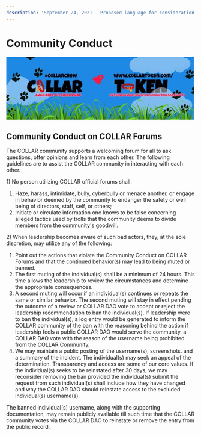 ```yaml
---
description: 'September 24, 2021 - Proposed language for consideration.'
---
```


# Community Conduct

![](../../.gitbook/assets/1080x360.jpg)

## Community Conduct on COLLAR Forums

The COLLAR community supports a welcoming forum for all to ask questions, offer opinions and learn from each other. The following guidelines are to assist the COLLAR community in interacting with each other.

1\) No person utilizing COLLAR official forums shall:

1. Haze, harass, intimidate, bully, cyberbully or menace another, or engage in behavior deemed by the community to endanger the safety or well being of directors, staff, self, or others; 
2. Initiate or circulate information one knows to be false concerning alleged tactics used by trolls that the community deems to divide members from the community's goodwill.



2\) When leadership becomes aware of such bad actors, they, at the sole discretion, may utilize any of the following:

1. Point out the actions that violate the Community Conduct on COLLAR Forums and that the continued behavior\(s\) may lead to being muted or banned. 
2. The first muting of the individual\(s\) shall be a minimum of 24 hours. This time allows the leadership to review the circumstances and determine the appropriate consequences.  
3. A second muting will occur if an individual\(s\) continues or repeats the same or similar behavior. The second muting will stay in effect pending the outcome of a review or COLLAR DAO vote to accept or reject the leadership recommendation to ban the individual\(s\). If leadership were to ban the individual\(s\), a log entry would be generated to inform the COLLAR community of the ban with the reasoning behind the action if leadership feels a public COLLAR DAO would serve the community, a COLLAR DAO vote with the reason of the username being prohibited from the COLLAR Community. 
4. We may maintain a public posting of the username\(s\), screenshots. and a summary of the incident. The individual\(s\) may seek an appeal of the determination. Transparency and access are some of our core values. If the individual\(s\) seeks to be reinstated after 30 days, we may reconsider removing the ban provided the individual\(s\) submit the request from such individual\(s\) shall include how they have changed and why the COLLAR DAO should reinstate access to the excluded individual\(s\) username\(s\).

The banned individual\(s\) username, along with the supporting documentation, may remain publicly available till such time that the COLLAR community votes via the COLLAR DAO to reinstate or remove the entry from the public record.

